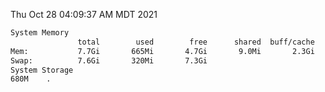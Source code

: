 Thu Oct 28 04:09:37 AM MDT 2021
```bash
System Memory
               total        used        free      shared  buff/cache   available
Mem:           7.7Gi       665Mi       4.7Gi       9.0Mi       2.3Gi       6.6Gi
Swap:          7.6Gi       320Mi       7.3Gi
System Storage
680M	.
```
